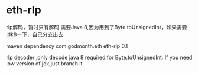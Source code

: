 # eth-rlp
rlp解码，暂时只有解码
需要Java 8,因为用到了Byte.toUnsignedInt，如果需要jdk8一下，自己分支出去

maven dependency
		<dependency>
			<groupId>com.godmonth.eth</groupId>
			<artifactId>eth-rlp</artifactId>
			<version>0.1</version>
		</dependency>

rlp decoder ,only decode
java 8 required for Byte.toUnsignedInt. If you need low version of jdk,just branch it. 